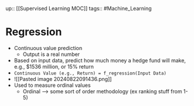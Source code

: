 up:: [[Supervised Learning MOC]]
tags:: #Machine_Learning
# Regression
- Continuous value prediction 
	- Output is a real number
- Based on input data, predict how much money a hedge fund will make, e.g., $1536 million, or 15% return
- `Continuous Value (e.g., Return) = f_regression(Input Data)`
- ![[Pasted image 20240822091436.png]]
- Used to measure ordinal values
	- Ordinal --> some sort of order methodology (ex ranking stuff from 1-5)